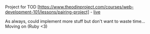 Project for TOD [https://www.theodinproject.com/courses/web-development-101/lessons/pairing-project] - [live](https://0zra.github.io/pomodoro/)

As always, could implement more stuff but don't want to waste time...
Moving on (Ruby <3)

